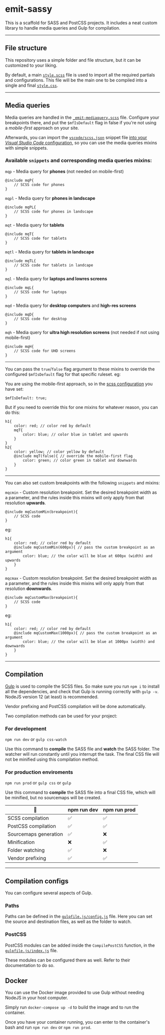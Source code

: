 # emit-sassy

This is a scaffold for SASS and PostCSS projects. It includes a neat custom library to handle media queries and Gulp for compilation.

---

## File structure

This repository uses a simple folder and file structure, but it can be customized to your liking.

By default, a main [`style.scss`](scss/style.scss) file is used to import all the required partials and configurations. This file will be the main one to be compiled into a single and final [`style.css`](css/style.css).

---

## Media queries

Media queries are handled in the [`_emit-mediaquery.scss`](scss/vendors/_emit-mediaquery.scss) file. Configure your breakpoints there, and put the `$mfIsDefault` flag in false if you're not using a *mobile-first* approach on your site.

Afterwards, you can import the [`vscode/scss.json`](vscode/scss.json) snippet file [into your *Visual Studio Code* configuration](https://code.visualstudio.com/docs/editor/userdefinedsnippets#_create-your-own-snippets), so you can use the media queries mixins with simple snippets.

### Available `snippets` and corresponding media queries mixins:

`mqp` - Media query for **phones** (not needed on mobile-first)
```
@include mqP{
	// SCSS code for phones
}
```

`mqpl` - Media query for **phones in landscape**
```
@include mqPL{
	// SCSS code for phones in landscape
}
```

`mqt` - Media query for **tablets**
```
@include mqT{
	// SCSS code for tablets
}
```

`mqtl` - Media query for **tablets in landscape**
```
@include mqTL{
	// SCSS code for tablets in landcape
}
```

`mql` - Media query for **laptops and lowres screens**
```
@include mqL{
	// SCSS code for laptops
}
```

`mqd` - Media query for **desktop computers** and **high-res screens**
```
@include mqD{
	// SCSS code for desktop
}
```

`mqh` - Media query for **ultra high resolution screens** (not needed if not using mobile-first)
```
@include mqH{
	// SCSS code for UHD screens
}
```

---

You can pass the `true`/`false` flag argument to these mixins to override the configured `$mfIsDefault` flag for that specific ruleset. eg:

You are using the mobile-first approach, so in the [scss configuration](scss/vendors/_emit-mediaquery.scss) you have set:

`$mfIsDefault: true;`

But if you need to override this for one mixins for whatever reason, you can do this:

```
h1{
	color: red; // color red by default
	mqT{
		color: blue; // color blue in tablet and upwards
	}
}
h2{
	color: yellow; // color yellow by default
	@include mqT(false){ // override the mobile-first flag
		color: green; // color green in tablet and downwards
	}
}
```

---

You can also set custom breakpoints with the following `snippets` and mixins:

`mqcmin` - Custom resolution breakpoint. Set the desired breakpoint width as a parameter, and the rules inside this mixins will only apply from that resolution **upwards**.
```
@include mqCustomMin(breakpoint){
	// SCSS code
}
```

eg:

```
h1{
	color: red; // color red by default
	@include mqCustomMin(600px){ // pass the custom breakpoint as an argument
		color: blue; // the color will be blue at 600px (width) and upwards
	}
}
```

`mqcmax` - Custom resolution breakpoint. Set the desired breakpoint width as a parameter, and the rules inside this mixins will only apply from that resolution **downwards**.
```
@include mqCustomMax(breakpoint){
	// SCSS code
}
```

eg:

```
h1{
	color: red; // color red by default
	@include mqCustomMax(1000px){ // pass the custom breakpoint as an argument
		color: blue; // the color will be blue at 1000px (width) and downwards
	}
}
```

---

## Compilation

[Gulp](https://gulpjs.com/) is used to compile the SCSS files. So make sure you run `npm i` to install all the dependencies, and check that Gulp is running correctly with `gulp -v`. NodeJS version 12 (at least) is recommended.

Vendor prefixing and PostCSS compilation will be done automatically.

Two compilation methods can be used for your project:

### For development

`npm run dev` or `gulp css-watch`

Use this command to **compile** the SASS file and **watch** the SASS folder. The watcher will run constantly until you interrupt the task. The final CSS file will not be minified using this compilation method.

### For production enviroments
`npm run prod` or `gulp css` or `gulp`

Use this command to **compile** the SASS file into a final CSS file, which will be minified, but no sourcemaps will be created.

| 🚀                     | npm run dev | npm run prod |
|-----------------------|-------------|--------------|
| SCSS compilation      | ✅           | ✅            |
| PostCSS compilation   | ✅           | ✅            |
| Sourcemaps generation | ✅           | ❌            |
| Minification          | ❌           | ✅            |
| Folder watching       | ✅           | ❌            |
| Vendor prefixing      | ✅           | ✅            |

---

## Compilation configs

You can configure several aspects of Gulp.

### Paths

Paths can be defined in the [`gulpfile.js/config.js`](gulpfile.js/config.js) file. Here you can set the source and destination files, as well as the folder to watch.

### PostCSS

PostCSS modules can be added inside the `CompilePostCSS` function, in the [`gulpfile.js/index.js`](gulpfile.js/index.js) file.

These modules can be configured there as well. Refer to their documentation to do so.

## Docker
You can use the Docker image provided to use Gulp without needing NodeJS in your host computer.

Simply run `docker-compose up -d` to build the image and to run the container.

Once you have your container running, you can enter to the container's bash and run `npm run dev` or `npm run prod`.